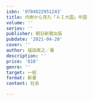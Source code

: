 ```yaml
---
isbn: '9784022951243'
title: 内側から見た「ＡＩ大国」中国
volume: ''
series: ''
publisher: 朝日新聞出版
pubdate: '2021-04-20'
cover: ''
author: 福田直之／著
description: ''
price: '810'
genre: ''
target: 一般
format: 新書
content: 社会

---
```

